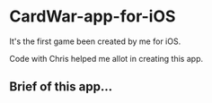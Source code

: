# CardWar-app-for-iOS

It's the first game been created by me for iOS.

Code with Chris helped me allot in creating this app.

## Brief of this app...


